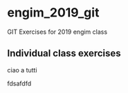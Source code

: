 # engim_2019_git
GIT Exercises for 2019 engim class



## Individual class exercises

ciao a tutti


fdsafdfd
